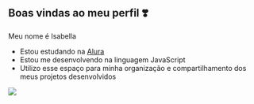 ## Boas vindas ao meu perfil ❣️

Meu nome é Isabella 

- Estou estudando na [Alura](https://www.alura.com.br)
- Estou me desenvolvendo na linguagem JavaScript
- Utilizo esse espaço para minha organização e compartilhamento dos meus projetos desenvolvidos

![](https://media1.tenor.com/m/MCnMLxHDdGgAAAAd/sideeye.gif)
